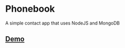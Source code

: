 # Phonebook
A simple contact app that uses NodeJS and MongoDB

## [Demo](https://serene-depths-56622.herokuapp.com/)
